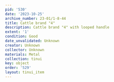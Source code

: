 ```yaml
---
pid: '530'
date: '2023-10-25'
archive_number: 23-01/1-8-44
title: Cattle brand "4"
description: Cattle brand "4" with looped handle
extent: '1'
condition: Good
date_unvalidated: Unknown
creator: Unknown
collector: Unknown
materials: Metal
collection: tinui
key: object
order: '529'
layout: tinui_item
---
```

